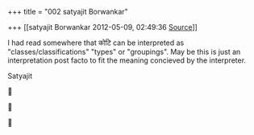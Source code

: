 +++
title = "002 satyajit Borwankar"

+++
[[satyajit Borwankar	2012-05-09, 02:49:36 [Source](https://groups.google.com/g/samskrita/c/64r4lMy26hA)]]



I had read somewhere that कोटि can be interpreted as "classes/classifications" "types" or "groupings". May be this is just an interpretation post facto to fit the meaning concieved by the interpreter.



Satyajit  
  







